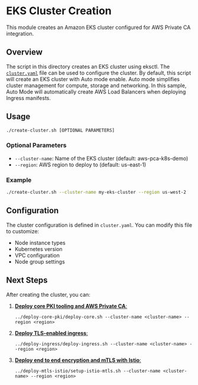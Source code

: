 # EKS Cluster Creation

This module creates an Amazon EKS cluster configured for AWS Private CA integration.

## Overview

The script in this directory creates an EKS cluster using eksctl. The [`cluster.yaml`](cluster.yaml) file can be used to configure the cluster. By default, this script will create an EKS cluster with Auto mode enable. Auto mode simplifies cluster management for compute, storage and networking. In this sample, Auto Mode will automatically create AWS Load Balancers when deploying Ingress manifests.

## Usage

```bash
./create-cluster.sh [OPTIONAL PARAMETERS]
```

### Optional Parameters

- `--cluster-name`: Name of the EKS cluster (default: aws-pca-k8s-demo)
- `--region`: AWS region to deploy to (default: us-east-1)

### Example

```bash
./create-cluster.sh --cluster-name my-eks-cluster --region us-west-2
```

## Configuration

The cluster configuration is defined in `cluster.yaml`. You can modify this file to customize:

- Node instance types
- Kubernetes version
- VPC configuration
- Node group settings

## Next Steps

After creating the cluster, you can:

1. [**Deploy core PKI tooling and AWS Private CA**:](../deploy-core-pki/README.md)
   ```
   ../deploy-core-pki/deploy-core.sh --cluster-name <cluster-name> --region <region>
   ```

2. [**Deploy TLS-enabled ingress**:](../deploy-ingress/README.md)
   ```
   ../deploy-ingress/deploy-ingress.sh --cluster-name <cluster-name> --region <region>
   ```

3. [**Deploy end to end encryption and mTLS with Istio**:](../deploy-mtls-istio/README.md)
   ```
   ../deploy-mtls-istio/setup-istio-mtls.sh --cluster-name <cluster-name> --region <region>
   ```